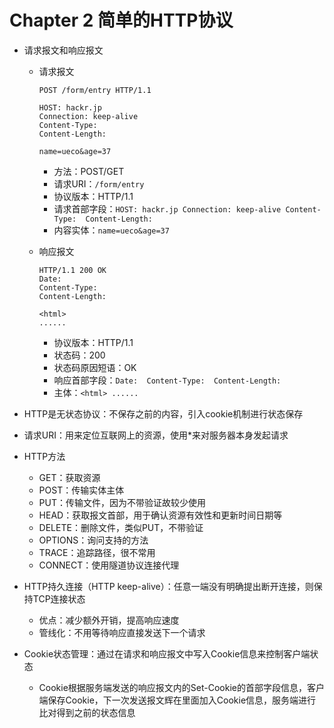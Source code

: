# Chapter 2 简单的HTTP协议

- 请求报文和响应报文

  - 请求报文

    ```
    POST /form/entry HTTP/1.1
    
    HOST: hackr.jp
    Connection: keep-alive
    Content-Type: 
    Content-Length:
    
    name=ueco&age=37
    ```

    - 方法：POST/GET
    - 请求URI：`/form/entry`
    - 协议版本：HTTP/1.1
    - 请求首部字段：```HOST: hackr.jp
      Connection: keep-alive
      Content-Type: 
      Content-Length:```
    - 内容实体：`name=ueco&age=37`

  - 响应报文

    ```
    HTTP/1.1 200 OK
    Date: 
    Content-Type: 
    Content-Length:
    
    <html>
    ......
    ```

    - 协议版本：HTTP/1.1
    - 状态码：200
    - 状态码原因短语：OK
    - 响应首部字段：`Date: 
      Content-Type: 
      Content-Length:`
    - 主体：`<html>
      ......`

- HTTP是无状态协议：不保存之前的内容，引入cookie机制进行状态保存
- 请求URI：用来定位互联网上的资源，使用*来对服务器本身发起请求
- HTTP方法
  - GET：获取资源
  - POST：传输实体主体
  - PUT：传输文件，因为不带验证故较少使用
  - HEAD：获取报文首部，用于确认资源有效性和更新时间日期等
  - DELETE：删除文件，类似PUT，不带验证
  - OPTIONS：询问支持的方法
  - TRACE：追踪路径，很不常用
  - CONNECT：使用隧道协议连接代理
- HTTP持久连接（HTTP keep-alive）：任意一端没有明确提出断开连接，则保持TCP连接状态
  - 优点：减少额外开销，提高响应速度
  - 管线化：不用等待响应直接发送下一个请求
- Cookie状态管理：通过在请求和响应报文中写入Cookie信息来控制客户端状态
  
  - Cookie根据服务端发送的响应报文内的Set-Cookie的首部字段信息，客户端保存Cookie，下一次发送报文辉在里面加入Cookie信息，服务端进行比对得到之前的状态信息
  
  